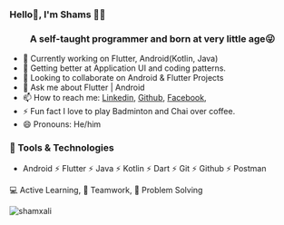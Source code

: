 ### Hello👋, I'm Shams 🙋‍♂️

<h3 align="center">A self-taught programmer and born at very little age😜</h3>

- 🔭 Currently working on Flutter, Android(Kotlin, Java)
- 🌱 Getting better at Application UI and coding patterns.
- 👯 Looking to collaborate on Android & Flutter Projects
- 💬 Ask me about Flutter | Android
- 📫 How to reach me: [Linkedin](https://www.linkedin.com/in/shamsalii/), [Github](https://github.com/shamxali), [Facebook](https://facebook.com/shamsali0404), 
- ⚡ Fun fact I love to play Badminton and Chai over coffee.
- 😄 Pronouns: He/him


### 🔭 Tools & Technologies
- Android ⚡ Flutter ⚡ Java ⚡ Kotlin ⚡ Dart ⚡ Git ⚡ Github ⚡ Postman


💻 Active Learning, 🤝 Teamwork, 👨‍ Problem Solving


<p><img align="left" src="https://github-readme-stats.vercel.app/api/top-langs/?username=shamxali&layout=compact&hide=html" alt="shamxali" /></p>


